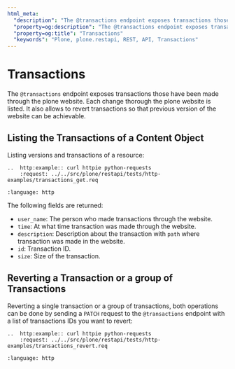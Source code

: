 ```yaml
---
html_meta:
  "description": "The @transactions endpoint exposes transactions those have been made through the plone website."
  "property=og:description": "The @transactions endpoint exposes transactions those have been made through the plone website."
  "property=og:title": "Transactions"
  "keywords": "Plone, plone.restapi, REST, API, Transactions"
---
```


# Transactions

The `@transactions` endpoint exposes transactions those have been made through the plone website.
Each change thorough the plone website is listed.
It also allows to revert transactions so that previous version of the website can be achievable.


## Listing the Transactions of a Content Object

Listing versions and transactions of a resource:

```{eval-rst}
..  http:example:: curl httpie python-requests
    :request: ../../src/plone/restapi/tests/http-examples/transactions_get.req
```

```{literalinclude} ../../src/plone/restapi/tests/http-examples/transactions_get.resp
:language: http
```

The following fields are returned:

- `user_name`: The person who made transactions through the website.
- `time`: At what time transaction was made through the website.
- `description`: Description about the transaction with `path` where transaction was made in the website.
- `id`: Transaction ID.
- `size`: Size of the transaction.


## Reverting a Transaction or a group of Transactions

Reverting a single transaction or a group of transactions, both operations can be done by sending a `PATCH` request to the `@transactions` endpoint with a list of transactions IDs you want to revert:

```{eval-rst}
..  http:example:: curl httpie python-requests
    :request: ../../src/plone/restapi/tests/http-examples/transactions_revert.req
```

```{literalinclude} ../../src/plone/restapi/tests/http-examples/transactions_revert.resp
:language: http
```